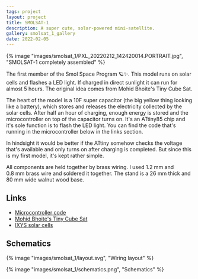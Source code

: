 ```yaml
---
tags: project
layout: project
title: SMOLSAT-1
description: A super cute, solar-powered mini-satellite.
gallery: smolsat_1_gallery
date: 2022-02-05
---
```


{% image "images/smolsat_1/PXL_20220212_142420014.PORTRAIT.jpg", "SMOLSAT-1 completely assembled" %}

The first member of the Smol Space Program 🪐✨. This model runs on solar cells
and flashes a LED light. If charged in direct sunlight it can run for almost
5&nbsp;hours. The original idea comes from Mohid Bhoite's Tiny Cube Sat.

The heart of the model is a 10F super capacitor (the big yellow thing looking
like a battery), which stores and releases the electricity collected by the solar
cells. After half an hour of charging, enough energy is stored and the
microcontroller on top of the capacitor turns on. It's an ATtiny85 chip and it's
sole function is to flash the LED light. You can find the code that's running
in the microcontroller below in the links section.

In hindsight it would be better if the ATtiny somehow checks the voltage that's
available and only turns on after charging is completed. But since this is my
first model, it's kept rather simple.

All components are held together by brass wiring. I used 1.2&nbsp;mm and
0.8&nbsp;mm brass wire and soldered it together. The stand is a 26&nbsp;mm thick
and 80&nbsp;mm wide walnut wood base.

## Links

- [Microcontroller code][3]
- [Mohid Bhoite's Tiny Cube Sat][1]
- [IXYS solar cells][2]

## Schematics

{% image "images/smolsat_1/layout.svg", "Wiring layout" %}

{% image "images/smolsat_1/schematics.png", "Schematics" %}

[1]: https://www.bhoite.com/sculptures/tiny-cube-sat/
[2]: https://www.digikey.de/en/products/detail/anysolar-ltd/SM111K06L/9990436
[3]: https://gist.github.com/petermllrr/0dab23f958eaba381c769f051721ce3e